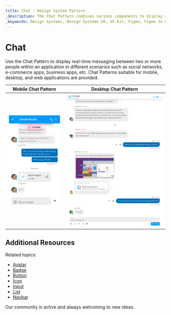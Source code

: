 ```yaml
---
title: Chat - Design System Pattern
_description: The Chat Pattern combines various components to display real-time messaging between two or more people.
_keywords: Design Systems, Design Systems UX, UI kit, Figma, Figma to Angular, Export code from Figma, Figma to HTML, Figma UI kits, Sketch, Ignite UI for Angular, Sketch to Angular, Angular, Angular Design System, Export code from Sketch, Design Kits for Angular, Sketch HTML, Sketch to HTML, Sketch UI kits
---
```


# Chat

Use the Chat Pattern to display real-time messaging between two or more people within an application in different scenarios such as social networks, e-commerce apps, business apps, etc. Chat Patterns suitable for mobile, desktop, and web applications are provided.

| Mobile Chat Pattern | Desktop Chat Pattern |
| ------------------- | -------------------- |
| <img class="responsive-img" src="../images/chat_mobile_demo.png" srcset="../images/chat_mobile_demo@2x.png 2x" /> | <img class="responsive-img" src="../images/chat_desktop_demo.png" srcset="../images/chat_desktop_demo@2x.png 2x" /> |

## Additional Resources

Related topics:

- [Avatar](../components/avatar.md)
- [Badge](../components/badge.md)
- [Button](../components/button.md)
- [Icon](../components/icon.md)
- [Input](../components/input.md)
- [List](../components/list.md)
- [Navbar](../components/navbar.md)

Our community is active and always welcoming to new ideas.
